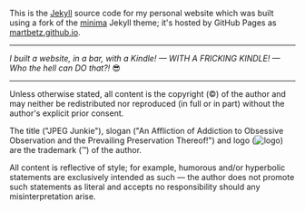 This is the [Jekyll](https://jekyllrb.com) source code for my personal website which was built using a fork of the [minima](https://github.com/jekyll/minima) Jekyll theme; it's hosted by GitHub Pages as [martbetz.github.io](martbetz.github.io).

---

_I built a website, in a bar, with a Kindle! — WITH A FRICKING KINDLE! — Who the hell can DO that?!_ 😎

---

Unless otherwise stated, all content is the copyright (©) of the author and may neither be redistributed nor reproduced (in full or in part) without the author's explicit prior consent.

The title ("JPEG Junkie"), slogan ("An Affliction of Addiction to Obsessive Observation and the Prevailing Preservation Thereof!") and logo (<img src="/favicon.ico" alt="logo">) are the trademark (™) of the author.

All content is reflective of style; for example, humorous and/or hyperbolic statements are exclusively intended as such — the author does not promote such statements as literal and accepts no responsibility should any misinterpretation arise.

